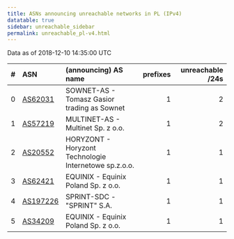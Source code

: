 ```yaml
---
title: ASNs announcing unreachable networks in PL (IPv4)
datatable: true
sidebar: unreachable_sidebar
permalink: unreachable_pl-v4.html
---
```


Data as of 2018-12-10 14:35:00 UTC


<div class="datatable-begin"></div>

|   # | ASN                                      | (announcing) AS name                                  |   prefixes |   unreachable /24s |
|----:|:-----------------------------------------|:------------------------------------------------------|-----------:|-------------------:|
|   0 | [AS62031](unreachable_AS62031-v4.html)   | SOWNET-AS - Tomasz Gasior trading as Sownet           |          1 |                  2 |
|   1 | [AS57219](unreachable_AS57219-v4.html)   | MULTINET-AS - Multinet Sp. z o.o.                     |          1 |                  2 |
|   2 | [AS20552](unreachable_AS20552-v4.html)   | HORYZONT - Horyzont Technologie Internetowe sp.z.o.o. |          1 |                  1 |
|   3 | [AS62421](unreachable_AS62421-v4.html)   | EQUINIX - Equinix Poland Sp. z o.o.                   |          1 |                  1 |
|   4 | [AS197226](unreachable_AS197226-v4.html) | SPRINT-SDC - "SPRINT" S.A.                            |          1 |                  1 |
|   5 | [AS34209](unreachable_AS34209-v4.html)   | EQUINIX - Equinix Poland Sp. z o.o.                   |          1 |                  1 |

<div class="datatable-end"></div>